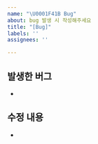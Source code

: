 ```yaml
---
name: "\U0001F41B Bug"
about: bug 발생 시 작성해주세요
title: "[Bug]"
labels: ''
assignees: ''

---
```


## 발생한 버그
- 

## 수정 내용
-
